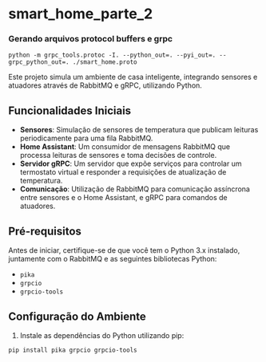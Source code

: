 # smart_home_parte_2

### Gerando arquivos protocol buffers e grpc
```
python -m grpc_tools.protoc -I. --python_out=. --pyi_out=. --grpc_python_out=. ./smart_home.proto
```

Este projeto simula um ambiente de casa inteligente, integrando sensores e atuadores através de RabbitMQ e gRPC, utilizando Python.

## Funcionalidades Iniciais

- **Sensores**: Simulação de sensores de temperatura que publicam leituras periodicamente para uma fila RabbitMQ.
- **Home Assistant**: Um consumidor de mensagens RabbitMQ que processa leituras de sensores e toma decisões de controle.
- **Servidor gRPC**: Um servidor que expõe serviços para controlar um termostato virtual e responder a requisições de atualização de temperatura.
- **Comunicação**: Utilização de RabbitMQ para comunicação assíncrona entre sensores e o Home Assistant, e gRPC para comandos de atuadores.

## Pré-requisitos

Antes de iniciar, certifique-se de que você tem o Python 3.x instalado, juntamente com o RabbitMQ e as seguintes bibliotecas Python:
- `pika`
- `grpcio`
- `grpcio-tools`

## Configuração do Ambiente

1. Instale as dependências do Python utilizando pip:

```sh
pip install pika grpcio grpcio-tools
